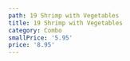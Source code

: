 ```yaml
---
path: 19 Shrimp with Vegetables
title: 19 Shrimp with Vegetables
category: Combo
smallPrice: '5.95'
price: '8.95'
---
```


